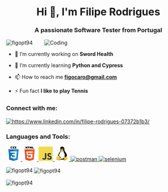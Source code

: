 <h1 align="center">Hi 👋, I'm Filipe Rodrigues</h1>
<h3 align="center">A passionate Software Tester from Portugal</h3>
<img align="right" alt="Coding" width="400" src="https://cdn.dribbble.com/users/1162077/screenshots/3848914/programmer.gif">

<p align="left"> <img src="https://komarev.com/ghpvc/?username=figopt94&label=Profile%20views&color=0e75b6&style=flat" alt="figopt94" /> </p>

- 🔭 I’m currently working on **Sword Health**

- 🌱 I’m currently learning **Python and Cypress**

- 📫 How to reach me **figocaro@gmail.com**

- ⚡ Fun fact **I like to play Tennis**

<h3 align="left">Connect with me:</h3>
<p align="left">
<a href="https://linkedin.com/in/https://www.linkedin.com/in/filipe-rodrigues-07372b1b3/" target="blank"><img align="center" src="https://raw.githubusercontent.com/rahuldkjain/github-profile-readme-generator/master/src/images/icons/Social/linked-in-alt.svg" alt="https://www.linkedin.com/in/filipe-rodrigues-07372b1b3/" height="30" width="40" /></a>
</p>

<h3 align="left">Languages and Tools:</h3>
<p align="left"> <a href="https://www.w3schools.com/css/" target="_blank" rel="noreferrer"> <img src="https://raw.githubusercontent.com/devicons/devicon/master/icons/css3/css3-original-wordmark.svg" alt="css3" width="40" height="40"/> </a> <a href="https://www.w3.org/html/" target="_blank" rel="noreferrer"> <img src="https://raw.githubusercontent.com/devicons/devicon/master/icons/html5/html5-original-wordmark.svg" alt="html5" width="40" height="40"/> </a> <a href="https://developer.mozilla.org/en-US/docs/Web/JavaScript" target="_blank" rel="noreferrer"> <img src="https://raw.githubusercontent.com/devicons/devicon/master/icons/javascript/javascript-original.svg" alt="javascript" width="40" height="40"/> </a> <a href="https://www.linux.org/" target="_blank" rel="noreferrer"> <img src="https://raw.githubusercontent.com/devicons/devicon/master/icons/linux/linux-original.svg" alt="linux" width="40" height="40"/> </a> <a href="https://postman.com" target="_blank" rel="noreferrer"> <img src="https://www.vectorlogo.zone/logos/getpostman/getpostman-icon.svg" alt="postman" width="40" height="40"/> </a> <a href="https://www.selenium.dev" target="_blank" rel="noreferrer"> <img src="https://raw.githubusercontent.com/detain/svg-logos/780f25886640cef088af994181646db2f6b1a3f8/svg/selenium-logo.svg" alt="selenium" width="40" height="40"/> </a> </p>

<p><img align="left" src="https://github-readme-stats.vercel.app/api/top-langs?username=figopt94&show_icons=true&locale=en&layout=compact" alt="figopt94" /></p>

<p>&nbsp;<img align="center" src="https://github-readme-stats.vercel.app/api?username=figopt94&show_icons=true&locale=en" alt="figopt94" /></p>

<p><img align="center" src="https://github-readme-streak-stats.herokuapp.com/?user=figopt94&" alt="figopt94" /></p>
